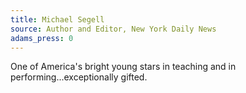 ```yaml
---
title: Michael Segell
source: Author and Editor, New York Daily News
adams_press: 0
---
```

One of America's bright young stars in teaching and in performing...exceptionally gifted.